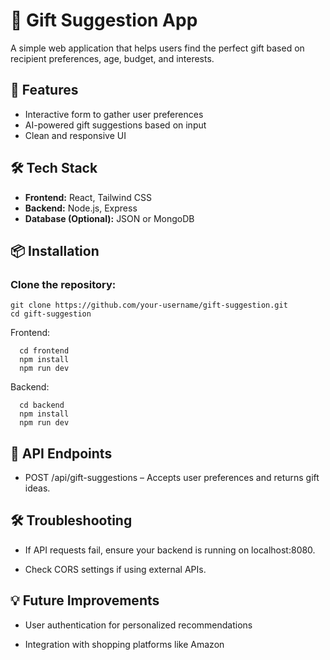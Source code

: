 # 🎁 Gift Suggestion App

A simple web application that helps users find the perfect gift based on recipient preferences, age, budget, and interests.

## 🚀 Features
- Interactive form to gather user preferences
- AI-powered gift suggestions based on input
- Clean and responsive UI

## 🛠️ Tech Stack
- **Frontend:** React, Tailwind CSS
- **Backend:** Node.js, Express
- **Database (Optional):** JSON or MongoDB

## 📦 Installation

### Clone the repository:
```
git clone https://github.com/your-username/gift-suggestion.git
cd gift-suggestion
```

Frontend:
```
  cd frontend  
  npm install  
  npm run dev  
```
Backend:
```
  cd backend  
  npm install  
  npm run dev
```
## 🔗 API Endpoints

- POST /api/gift-suggestions – Accepts user preferences and returns gift ideas.

## 🛠️ Troubleshooting

- If API requests fail, ensure your backend is running on localhost:8080.

- Check CORS settings if using external APIs.

## 💡 Future Improvements

- User authentication for personalized recommendations

- Integration with shopping platforms like Amazon


